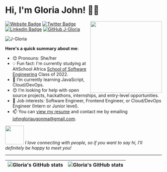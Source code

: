 # Hi, I'm Gloria John! 👋🏾
<img align='right' src="https://media.giphy.com/media/ieyl9zmCjO4b4t6qoY/giphy.gif" width="230">

[![Website Badge](https://img.shields.io/badge/-GLORIA_JOHN-000000?style=for-the-badge&logo=Google-Chrome&logoColor=white&link=https://gloriajohn.com)](https://Altschoolassignment1.gloriajohn.repl.co) [![Twitter Badge](https://img.shields.io/twitter/follow/glowriiyajhon?style=social)](https://twitter.com/glowriiyajhon) [![Linkedin Badge](https://img.shields.io/badge/-GLORIA_JOHN-blue?style=flat-square&logo=Linkedin&logoColor=white&link=https://www.linkedin.com/in/gloria-john-118731197/)](https://www.linkedin.com/in/gloria-john-118731197/) [![GitHub J-Gloria](https://img.shields.io/github/followers/j-gloria?label=follow&style=social)](https://github.com/J-Gloria)
<p> <img src="https://komarev.com/ghpvc/?username=j-gloria&label=Profile%20views&color=0e75b6&style=flat" alt="J-Gloria" /> </p>


**Here's a quick summary about me**:

- 😊 Pronouns: She/her
- 💡 Fun fact: I'm currently studying at AltSchool Africa [School of Software Engineering](https://altschoolafrica.com/schools/engineering) Class of 2022.
- 🌱 I’m currently learning JavaScript, Cloud/DevOps.
- 😊 I’m looking for help with open source projects, hackathons, internships, and entry-level opportunities.
- 💼 Job interests: Software Engineer, Frontend Engineer, or Cloud/DevOps Engineer (Intern or Junior level).
- 📫 You can [view my resume](#) and contact me by emailing johngloriaugonma@gmail.com.

<img src="https://media.giphy.com/media/LnQjpWaON8nhr21vNW/giphy.gif" width="60"> <em>I love connecting with people, so if you want to say hi, I'll definitely be happy to meet you!</em>

---

| <img align="center" src="https://github-readme-stats.vercel.app/api?username=j-gloria&show_icons=true&include_all_commits=true&hide_border=true" alt="Gloria's GitHub stats" /> | <img align="center" src="https://github-readme-stats.vercel.app/api/top-langs/?username=j-gloria&langs_count=8&layout=compact&hide_border=true" alt="Gloria's GitHub stats" /> |
| ------------- | ------------- |
